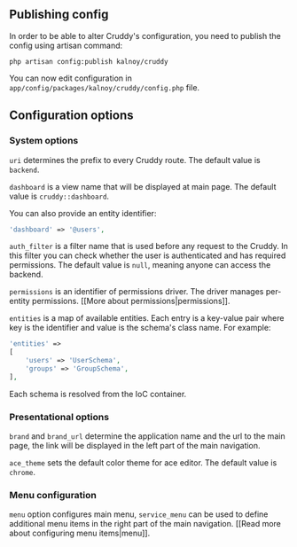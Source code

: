## Publishing config

In order to be able to alter Cruddy's configuration, you need to publish the config using artisan command:

```
php artisan config:publish kalnoy/cruddy
```

You can now edit configuration in `app/config/packages/kalnoy/cruddy/config.php` file.

## Configuration options

### System options

`uri` determines the prefix to every Cruddy route. The default value is `backend`.

`dashboard` is a view name that will be displayed at main page. The default value is `cruddy::dashboard`.

You can also provide an entity identifier:

```php
'dashboard' => '@users',
```

`auth_filter` is a filter name that is used before any request to the Cruddy. In this filter you can check whether the 
user is authenticated and has required permissions. The default value is `null`, meaning anyone can access the backend.

`permissions` is an identifier of permissions driver. The driver manages per-entity permissions. [[More about permissions|permissions]].

`entities` is a map of available entities. Each entry is a key-value pair where key is the identifier and value is the 
schema's class name. For example:

```php
'entities' =>
[
    'users' => 'UserSchema',
    'groups' => 'GroupSchema',
],
```

Each schema is resolved from the IoC container.

### Presentational options

`brand` and `brand_url` determine the application name and the url to the main page, the link will be displayed in the left part of the main navigation.

`ace_theme` sets the default color theme for ace editor. The default value is `chrome`.

### Menu configuration

`menu` option configures main menu, `service_menu` can be used to define additional menu items in the right part of the main navigation. [[Read more about configuring menu items|menu]].